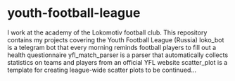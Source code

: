 # youth-football-league
I work at the academy of the Lokomotiv football club. This repository contains my projects covering the Youth Football League (Russia)
loko_bot is a telegram bot that every morning reminds football players to fill out a health questionnaire
yfl_match_parser is a parser that automatically collects statistics on teams and players from an official YFL website
scatter_plot is a template for creating league-wide scatter plots
to be continued...
